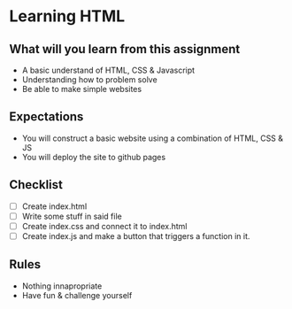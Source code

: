 # Learning HTML

## What will you learn from this assignment

 - A basic understand of HTML, CSS & Javascript
 - Understanding how to problem solve
 - Be able to make simple websites

## Expectations

- You will construct a basic website using a combination of HTML, CSS & JS
- You will deploy the site to github pages

## Checklist

 - [ ] Create index.html
 - [ ] Write some stuff in said file
 - [ ] Create index.css and connect it to index.html
 - [ ] Create index.js and make a button that triggers a function in it.

## Rules

- Nothing innapropriate
- Have fun & challenge yourself
